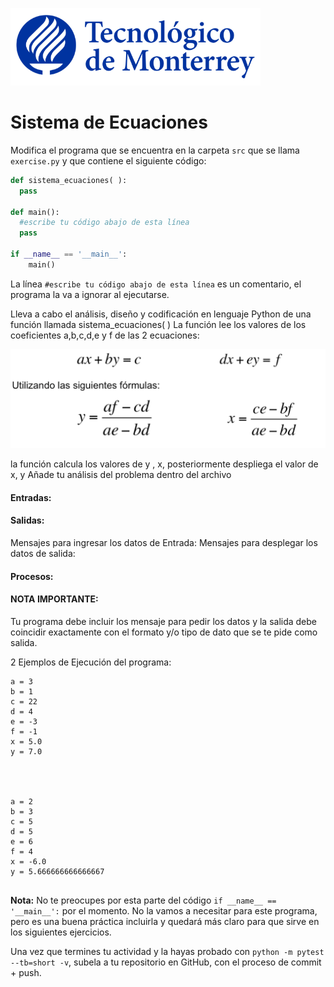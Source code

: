 ![Tec de Monterrey](../../images/logotecmty.png)
# Sistema de Ecuaciones

Modifica el programa que se encuentra en la carpeta `src` que se llama
`exercise.py` y que contiene el siguiente código:

```python
def sistema_ecuaciones( ):
  pass

def main():
  #escribe tu código abajo de esta línea
  pass

if __name__ == '__main__':
    main()
```
La línea `#escribe tu código abajo de esta línea` es un comentario,
el programa la va a ignorar al ejecutarse.

Lleva a cabo el análisis, diseño y codificación en lenguaje Python de una función llamada sistema_ecuaciones( )
La función lee los valores de los coeficientes a,b,c,d,e y f  de las
2 ecuaciones:

![Tec de Monterrey](../../images/ecuaciones.png)

la función calcula los valores de y ,  x,  posteriormente despliega el valor de x, y
Añade tu análisis del problema dentro del archivo

#### Entradas:
#### Salidas:
Mensajes para ingresar los datos de Entrada:
Mensajes para desplegar los datos de salida:
#### Procesos:

#### NOTA IMPORTANTE:
Tu programa debe incluir los mensaje para pedir los datos y
la salida debe coincidir exactamente con el formato y/o tipo de dato que se te pide como salida.

2 Ejemplos de Ejecución del programa:

```
a = 3
b = 1
c = 22
d = 4
e = -3
f = -1
x = 5.0
y = 7.0




a = 2
b = 3
c = 5
d = 5
e = 6
f = 4
x = -6.0
y = 5.666666666666667


```

**Nota:** No te preocupes por esta parte del código
`if __name__ == '__main__':` por el momento.
No la vamos a necesitar para este programa, pero es una buena práctica
incluirla y quedará más claro para que sirve en los siguientes ejercicios.

Una vez que termines tu actividad y la hayas probado con
`python -m pytest --tb=short -v`, subela a tu repositorio en GitHub,
con el proceso de commit + push.
